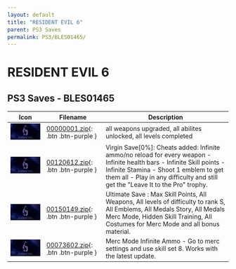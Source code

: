 ```yaml
---
layout: default
title: "RESIDENT EVIL 6"
parent: PS3 Saves
permalink: PS3/BLES01465/
---
```

# RESIDENT EVIL 6

## PS3 Saves - BLES01465

| Icon | Filename | Description |
|------|----------|-------------|
| ![RESIDENT EVIL 6](ICON0.PNG) | [00000001.zip](00000001.zip){: .btn .btn-purple } | all weapons upgraded, all abilites unlocked, all levels completed |
| ![RESIDENT EVIL 6](ICON0.PNG) | [00120612.zip](00120612.zip){: .btn .btn-purple } | Virgin Save[0%]: Cheats added: Infinite ammo/no reload for every weapon - Infinite health bars - Infinite Skill points - Infinite Stamina - Shoot 1 emblem to get them all - Play in any difficulty and still get the "Leave It to the Pro" trophy. |
| ![RESIDENT EVIL 6](ICON0.PNG) | [00150149.zip](00150149.zip){: .btn .btn-purple } | Ultimate Save : Max Skill Points, All Weapons, All levels of difficulty to rank S, All Emblems, All Medals Story, All Medals Merc Mode, Hidden Skill Training, All Costumes for Merc Mode and all bonus material. |
| ![RESIDENT EVIL 6](ICON0.PNG) | [00073602.zip](00073602.zip){: .btn .btn-purple } | Merc Mode Infinite Ammo - Go to merc settings and use skill set 8. Works with the latest update. |
